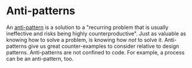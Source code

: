 # Anti-patterns

An [anti-pattern](https://en.wikipedia.org/wiki/Anti-pattern) is a solution to
a "recurring problem that is usually ineffective and risks being highly
counterproductive". Just as valuable as knowing how to solve a problem, is
knowing how _not_ to solve it. Anti-patterns give us great counter-examples to
consider relative to design patterns. Anti-patterns are not confined to code.
For example, a process can be an anti-pattern, too.
